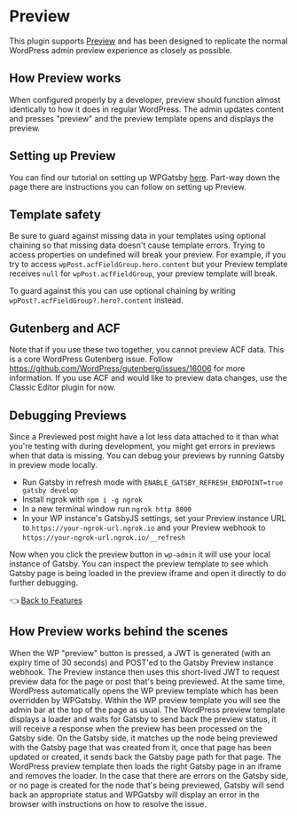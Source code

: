 # Preview

This plugin supports [Preview](https://www.gatsbyjs.com/preview/) and has been designed to replicate the normal WordPress admin preview experience as closely as possible.

## How Preview works

When configured properly by a developer, preview should function almost identically to how it does in regular WordPress. The admin updates content and presses "preview" and the preview template opens and displays the preview.

## Setting up Preview

You can find our tutorial on setting up WPGatsby [here](../tutorials/configuring-wp-gatsby.md#setting-up-preview). Part-way down the page there are instructions you can follow on setting up Preview.

## Template safety

Be sure to guard against missing data in your templates using optional chaining so that missing data doesn't cause template errors. Trying to access properties on undefined will break your preview. For example, if you try to access `wpPost.acfFieldGroup.hero.content` but your Preview template receives `null` for `wpPost.acfFieldGroup`, your preview template will break.

To guard against this you can use optional chaining by writing `wpPost?.acfFieldGroup?.hero?.content` instead.

## Gutenberg and ACF

Note that if you use these two together, you cannot preview ACF data. This is a core WordPress Gutenberg issue. Follow https://github.com/WordPress/gutenberg/issues/16006 for more information. If you use ACF and would like to preview data changes, use the Classic Editor plugin for now.

## Debugging Previews

Since a Previewed post might have a lot less data attached to it than what you're testing with during development, you might get errors in previews when that data is missing. You can debug your previews by running Gatsby in preview mode locally.

- Run Gatsby in refresh mode with `ENABLE_GATSBY_REFRESH_ENDPOINT=true gatsby develop`
- Install ngrok with `npm i -g ngrok`
- In a new terminal window run `ngrok http 8000`
- In your WP instance's GatsbyJS settings, set your Preview instance URL to `https://your-ngrok-url.ngrok.io` and your Preview webhook to `https://your-ngrok-url.ngrok.io/__refresh`

Now when you click the preview button in `wp-admin` it will use your local instance of Gatsby. You can inspect the preview template to see which Gatsby page is being loaded in the preview iframe and open it directly to do further debugging.

:point_left: [Back to Features](./index.md)

## How Preview works behind the scenes

When the WP "preview" button is pressed, a JWT is generated (with an expiry time of 30 seconds) and POST'ed to the Gatsby Preview instance webhook. The Preview instance then uses this short-lived JWT to request preview data for the page or post that's being previewed. At the same time, WordPress automatically opens the WP preview template which has been overridden by WPGatsby. Within the WP preview template you will see the admin bar at the top of the page as usual. The WordPress preview template displays a loader and waits for Gatsby to send back the preview status, it will receive a response when the preview has been processed on the Gatsby side. On the Gatsby side, it matches up the node being previewed with the Gatsby page that was created from it, once that page has been updated or created, it sends back the Gatsby page path for that page. The WordPress preview template then loads the right Gatsby page in an iframe and removes the loader. In the case that there are errors on the Gatsby side, or no page is created for the node that's being previewed, Gatsby will send back an appropriate status and WPGatsby will display an error in the browser with instructions on how to resolve the issue.